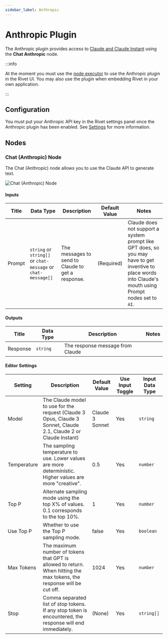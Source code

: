 ```yaml
---
sidebar_label: Anthropic
---
```


# Anthropic Plugin

The Anthropic plugin provides access to [Claude and Claude Instant](https://www.anthropic.com/product) using the
**Chat Anthropic** node.

:::info

At the moment you must use the [node executor](../../executors.md) to use the Anthropic plugin in the Rivet UI. You may also use the plugin when embedding Rivet in your own application.

:::

## Configuration

You must put your Anthropic API key in the Rivet settings panel once the Anthropic plugin has been enabled. See [Settings](../../../getting-started/setup.md) for more information.

## Nodes

### Chat (Anthropic) Node

The Chat (Anthropic) node allows you to use the Claude API to generate text.

![Chat (Anthropic) Node](./assets/chat-anthropic-node.png)

#### Inputs

| Title  | Data Type                                                    | Description                                       | Default Value | Notes                                                                                                                                                      |
| ------ | ------------------------------------------------------------ | ------------------------------------------------- | ------------- | ---------------------------------------------------------------------------------------------------------------------------------------------------------- |
| Prompt | `string` or `string[]` or `chat-message` or `chat-message[]` | The messages to send to Claude to get a response. | (Required)    | Claude does not support a system prompt like GPT does, so you may have to get inventive to place words into Claude's mouth using Prompt nodes set to `AI`. |

#### Outputs

| Title    | Data Type | Description                      | Notes |
| -------- | --------- | -------------------------------- | ----- |
| Response | `string`  | The response message from Claude |       |

#### Editor Settings

| Setting     | Description                                                                                                            | Default Value  | Use Input Toggle | Input Data Type |
| ----------- | ---------------------------------------------------------------------------------------------------------------------- | -------------- | ---------------- | --------------- |
| Model       | The Claude model to use for the request (Claude 3 Opus, Claude 3 Sonnet, Claude 2.1, Claude 2 or Claude Instant)       | Claude 3 Sonnet | Yes              | `string`        |
| Temperature | The sampling temperature to use. Lower values are more deterministic. Higher values are more "creative".               | 0.5            | Yes              | `number`        |
| Top P       | Alternate sampling mode using the top X% of values. 0.1 corresponds to the top 10%.                                    | 1              | Yes              | `number`        |
| Use Top P   | Whether to use the Top P sampling mode.                                                                                | false          | Yes              | `boolean`       |
| Max Tokens  | The maximum number of tokens that GPT is allowed to return. When hitting the max tokens, the response will be cut off. | 1024           | Yes              | `number`        |
| Stop        | Comma separated list of stop tokens. If any stop token is encountered, the response will end immediately.              | (None)         | Yes              | `string[]`      |
